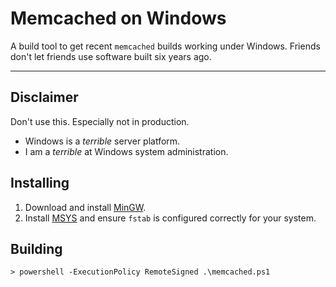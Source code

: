 # Memcached on Windows

A build tool to get recent ```memcached``` builds working under Windows. Friends
don't let friends use software built six years ago.

* * *

## Disclaimer

Don't use this. Especially not in production.

* Windows is a _terrible_ server platform.
* I am a _terrible_ at Windows system administration.

## Installing

1. Download and install [MinGW](http://www.mingw.org/).
2. Install [MSYS](http://www.mingw.org/wiki/msys) and ensure ```fstab``` is
   configured correctly for your system.

## Building

    > powershell -ExecutionPolicy RemoteSigned .\memcached.ps1
